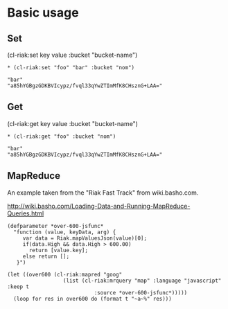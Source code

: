 # Basic usage

## Set
(cl-riak:set key value :bucket "bucket-name")

    * (cl-riak:set "foo" "bar" :bucket "nom") 

    "bar"
    "a85hYGBgzGDKBVIcypz/fvql33qYwZTImMfK8CHsznG+LAA="

## Get
(cl-riak:get key value :bucket "bucket-name")

    * (cl-riak:get "foo" :bucket "nom")

    "bar"
    "a85hYGBgzGDKBVIcypz/fvql33qYwZTImMfK8CHsznG+LAA="

## MapReduce

An example taken from the "Riak Fast Track" from wiki.basho.com.

http://wiki.basho.com/Loading-Data-and-Running-MapReduce-Queries.html

    (defparameter *over-600-jsfunc*
      "function (value, keyData, arg) {
         var data = Riak.mapValuesJson(value)[0];
         if(data.High && data.High > 600.00)
           return [value.key];
         else return [];
       }")

    (let ((over600 (cl-riak:mapred "goog" 
                      (list (cl-riak:mrquery "map" :language "javascript" :keep t
                                :source *over-600-jsfunc*)))))
      (loop for res in over600 do (format t "~a~%" res)))

